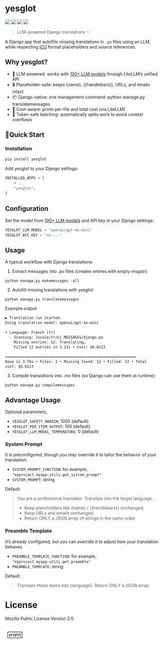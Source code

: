 # yesglot

[![](https://img.shields.io/pypi/v/yesglot)](https://pypi.org/project/yesglot) [![](https://img.shields.io/github/check-runs/efe/yesglot/main)](https://github.com/efe/yesglot/actions?query=branch%3Amain) [![](https://img.shields.io/github/license/efe/yesglot)](https://github.com/efe/yesglot/blob/main/LICENSE) ![](https://img.shields.io/pypi/frameworkversions/django/yesglot)

> LLM-powered Django translations ✨

A Django app that autofills missing translations in `.po` files using an LLM, while respecting [ICU](https://unicode-org.github.io/icu/) format placeholders and source references.

## Why yesglot?

- 🧠 LLM-powered: works with [100+ LLM models](https://models.litellm.ai/) through LiteLLM’s unified API
- 🔒 Placeholder-safe: keeps {name}, {{handlebars}}, URLs, and emails intact
- 📦 Django-native: one management command: python manage.py translatemessages
- 🧮 Cost-aware: prints per-file and total cost (via LiteLLM)
- 🧱 Token-safe batching: automatically splits work to avoid context overflows

## 🚀Quick Start

### Installation

```python
pip install yesglot
```

Add yesglot to your Django settings:

```python
INSTALLED_APPS = [
    # ...
    "yesglot",
]
```

## Configuration

Set the model from [100+ LLM models](https://models.litellm.ai/) and API key in your Django settings:

```python
YESGLOT_LLM_MODEL = "openai/gpt-4o-mini"
YESGLOT_API_KEY = "sk-..."
```


## Usage

A typical workflow with Django translations:

1. Extract messages into .po files (creates entries with empty msgstr):

```
python manage.py makemessages -all
```

2. Autofill missing translations with *yesglot*:

```
python manage.py translatemessages
```

Example output:

```
▶ Translation run started.
Using translation model: openai/gpt-4o-mini

• Language: French [fr]
  - Scanning: locale/fr/LC_MESSAGES/django.po
    Missing entries: 12. Translating…
    Filled 12 entries in 3.21s • Cost: $0.0123

============================================================
Done in 3.76s • Files: 1 • Missing found: 12 • Filled: 12 • Total cost: $0.0123
```

3. Compile translations into .mo files (so Django can use them at runtime):

```
python manage.py compilemessages
```

## Advantage Usage

Optional parameters,

- `YESGLOT_SAFETY_MARGIN`: 1000 (default)
- `YESGLOT_PER_ITEM_OUTPUT`: 100 (default)
- `YESGLOT_LLM_MODEL_TEMPERATURE`: 0 (default)

### System Prompt

It is preconfigured, though you may override it to tailor the behavior of your translation.

- `SYSTEM_PROMPT_FUNCTION`: for example, `"myproject.myapp.utils.get_system_prompt"`
- `SYSTEM_PROMPT`: string

Default:

> You are a professional translator. Translate into the target language.
> - Keep placeholders like {name} / {{handlebars}} unchanged.
> - Keep URLs and emails unchanged.
> - Return ONLY a JSON array of strings in the same order.


### Preamble Template

It’s already configured, but you can override it to adjust how your translation behaves.

- `PREAMBLE_TEMPLATE_FUNCTION`: for example, `"myproject.myapp.utils.get_preamble"`
- `PREAMBLE_TEMPLATE`: string

Default:

> Translate these items into {language}. Return ONLY a JSON array:

# License

Mozilla Public License Version 2.0

![Yesglot Logo](assets/logo.png)

